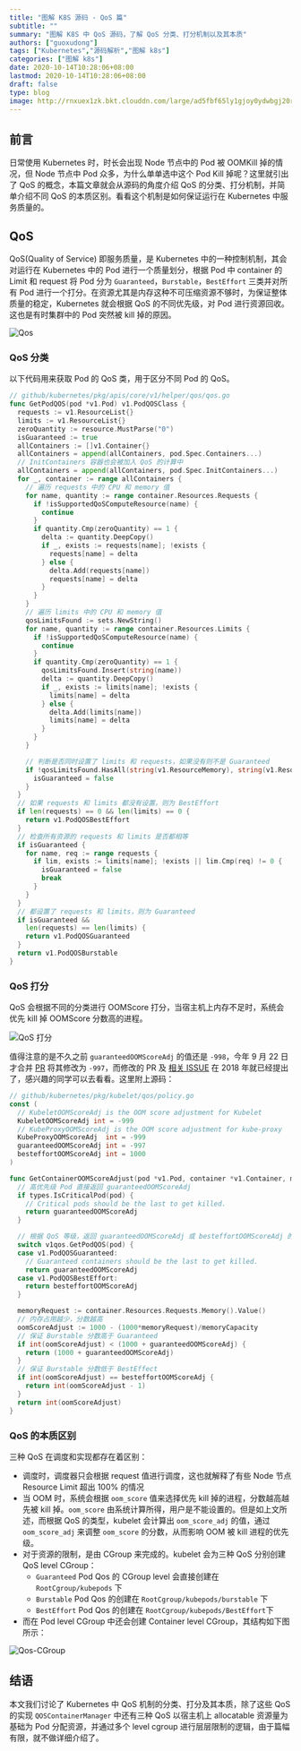 ```yaml
---
title: "图解 K8S 源码 - QoS 篇"
subtitle: ""
summary: "图解 K8S 中 QoS 源码，了解 QoS 分类、打分机制以及其本质"
authors: ["guoxudong"]
tags: ["Kubernetes","源码解析","图解 k8s"]
categories: ["图解 k8s"]
date: 2020-10-14T10:28:06+08:00
lastmod: 2020-10-14T10:28:06+08:00
draft: false
type: blog
image: http://rnxuex1zk.bkt.clouddn.com/large/ad5fbf65ly1gjoy0ydwbgj20rs0iiqgp.jpg
---
```


## 前言

日常使用 Kubernetes 时，时长会出现 Node 节点中的 Pod 被 OOMKill 掉的情况，但 Node 节点中 Pod 众多，为什么单单选中这个 Pod  Kill 掉呢？这里就引出了 QoS 的概念，本篇文章就会从源码的角度介绍 QoS 的分类、打分机制，并简单介绍不同 QoS 的本质区别。看看这个机制是如何保证运行在 Kubernetes 中服务质量的。

## QoS

QoS(Quality of Service) 即服务质量，是 Kubernetes 中的一种控制机制，其会对运行在 Kubernetes 中的 Pod 进行一个质量划分，根据 Pod 中 container 的 Limit 和 request 将 Pod 分为 `Guaranteed`，`Burstable`，`BestEffort` 三类并对所有 Pod 进行一个打分。在资源尤其是内存这种不可压缩资源不够时，为保证整体质量的稳定，Kubernetes 就会根据 QoS 的不同优先级，对 Pod 进行资源回收。这也是有时集群中的 Pod 突然被 kill 掉的原因。

![Qos](http://rnxuex1zk.bkt.clouddn.com/large/ad5fbf65ly1gjotxqvm4uj20mr0aw78n.jpg)

### QoS 分类

以下代码用来获取 Pod 的 QoS 类，用于区分不同 Pod 的 QoS。

```go
// github/kubernetes/pkg/apis/core/v1/helper/qos/qos.go
func GetPodQOS(pod *v1.Pod) v1.PodQOSClass {
  requests := v1.ResourceList{}
  limits := v1.ResourceList{}
  zeroQuantity := resource.MustParse("0")
  isGuaranteed := true
  allContainers := []v1.Container{}
  allContainers = append(allContainers, pod.Spec.Containers...)
  // InitContainers 容器也会被加入 QoS 的计算中
  allContainers = append(allContainers, pod.Spec.InitContainers...)
  for _, container := range allContainers {
    // 遍历 requests 中的 CPU 和 memory 值
    for name, quantity := range container.Resources.Requests {
      if !isSupportedQoSComputeResource(name) {
        continue
      }
      if quantity.Cmp(zeroQuantity) == 1 {
        delta := quantity.DeepCopy()
        if _, exists := requests[name]; !exists {
          requests[name] = delta
        } else {
          delta.Add(requests[name])
          requests[name] = delta
        }
      }
    }
    // 遍历 limits 中的 CPU 和 memory 值
    qosLimitsFound := sets.NewString()
    for name, quantity := range container.Resources.Limits {
      if !isSupportedQoSComputeResource(name) {
        continue
      }
      if quantity.Cmp(zeroQuantity) == 1 {
        qosLimitsFound.Insert(string(name))
        delta := quantity.DeepCopy()
        if _, exists := limits[name]; !exists {
          limits[name] = delta
        } else {
          delta.Add(limits[name])
          limits[name] = delta
        }
      }
    }

    // 判断是否同时设置了 limits 和 requests，如果没有则不是 Guaranteed
    if !qosLimitsFound.HasAll(string(v1.ResourceMemory), string(v1.ResourceCPU)) {
      isGuaranteed = false
    }
  }
  // 如果 requests 和 limits 都没有设置，则为 BestEffort
  if len(requests) == 0 && len(limits) == 0 {
    return v1.PodQOSBestEffort
  }
  // 检查所有资源的 requests 和 limits 是否都相等
  if isGuaranteed {
    for name, req := range requests {
      if lim, exists := limits[name]; !exists || lim.Cmp(req) != 0 {
        isGuaranteed = false
        break
      }
    }
  }
  // 都设置了 requests 和 limits，则为 Guaranteed
  if isGuaranteed &&
    len(requests) == len(limits) {
    return v1.PodQOSGuaranteed
  }
  return v1.PodQOSBurstable
}
```

### QoS 打分

QoS 会根据不同的分类进行 OOMScore 打分，当宿主机上内存不足时，系统会优先 kill 掉 OOMScore 分数高的进程。

![QoS 打分](http://rnxuex1zk.bkt.clouddn.com/large/ad5fbf65ly1gjoqlfe8cgj20mr0pcqmy.jpg)

值得注意的是不久之前 `guaranteedOOMScoreAdj` 的值还是 `-998`，今年 9 月 22 日才合并 [PR](https://github.com/kubernetes/kubernetes/pull/71269) 将其修改为 `-997`，而修改的 PR 及 [相关 ISSUE](https://github.com/kubernetes/kubernetes/issues/72294) 在 2018 年就已经提出了，感兴趣的同学可以去看看。这里附上源码：

```go
// github/kubernetes/pkg/kubelet/qos/policy.go
const (
  // KubeletOOMScoreAdj is the OOM score adjustment for Kubelet
  KubeletOOMScoreAdj int = -999
  // KubeProxyOOMScoreAdj is the OOM score adjustment for kube-proxy
  KubeProxyOOMScoreAdj  int = -999
  guaranteedOOMScoreAdj int = -997
  besteffortOOMScoreAdj int = 1000
)

func GetContainerOOMScoreAdjust(pod *v1.Pod, container *v1.Container, memoryCapacity int64) int {
  // 高优先级 Pod 直接返回 guaranteedOOMScoreAdj
  if types.IsCriticalPod(pod) {
    // Critical pods should be the last to get killed.
    return guaranteedOOMScoreAdj
  }

  // 根据 QoS 等级，返回 guaranteedOOMScoreAdj 或 besteffortOOMScoreAdj 的分数，这里只处理 Guaranteed 与 BestEffort
  switch v1qos.GetPodQOS(pod) {
  case v1.PodQOSGuaranteed:
    // Guaranteed containers should be the last to get killed.
    return guaranteedOOMScoreAdj
  case v1.PodQOSBestEffort:
    return besteffortOOMScoreAdj
  }

  memoryRequest := container.Resources.Requests.Memory().Value()
  // 内存占用越少，分数越高
  oomScoreAdjust := 1000 - (1000*memoryRequest)/memoryCapacity
  // 保证 Burstable 分数高于 Guaranteed
  if int(oomScoreAdjust) < (1000 + guaranteedOOMScoreAdj) {
    return (1000 + guaranteedOOMScoreAdj)
  }
  // 保证 Burstable 分数低于 BestEffect
  if int(oomScoreAdjust) == besteffortOOMScoreAdj {
    return int(oomScoreAdjust - 1)
  }
  return int(oomScoreAdjust)
}
```

### QoS 的本质区别

三种 QoS 在调度和实现都存在着区别：

- 调度时，调度器只会根据 request 值进行调度，这也就解释了有些 Node 节点 Resource Limit 超出 100% 的情况
- 当 OOM 时，系统会根据 `oom_score` 值来选择优先 kill 掉的进程，分数越高越先被 kill 掉。`oom_score` 由系统计算所得，用户是不能设置的。但是如上文所述，而根据 QoS 的类型，kubelet 会计算出 `oom_score_adj` 的值，通过 `oom_score_adj` 来调整 `oom_score` 的分数，从而影响 OOM 被 kill 进程的优先级。
- 对于资源的限制，是由 CGroup 来完成的。kubelet 会为三种 QoS 分别创建 QoS level CGroup：
  - `Guaranteed` Pod Qos 的 CGroup level 会直接创建在 `RootCgroup/kubepods` 下
  - `Burstable` Pod Qos 的创建在 `RootCgroup/kubepods/burstable` 下
  - `BestEffort` Pod Qos 的创建在 `RootCgroup/kubepods/BestEffort`下
- 而在 Pod level CGroup 中还会创建 Container level CGroup，其结构如下图所示：

![Qos-CGroup](http://rnxuex1zk.bkt.clouddn.com/large/ad5fbf65ly1gjoxdsmfs0j20mr0e8tjg.jpg)

## 结语

本文我们讨论了 Kubernetes 中 QoS 机制的分类、打分及其本质，除了这些 QoS 的实现 `QOSContainerManager` 中还有三种 QoS 以宿主机上 allocatable 资源量为基础为 Pod 分配资源，并通过多个 level cgroup 进行层层限制的逻辑，由于篇幅有限，就不做详细介绍了。
